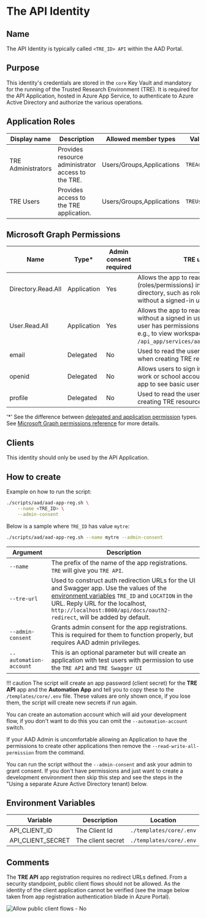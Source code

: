 # The API Identity

## Name
The API Identity is typically called `<TRE_ID> API` within the AAD Portal.

## Purpose
This identity's credentials are stored in the `core` Key Vault and mandatory for the running of the Trusted Research Environment (TRE). It is required for the API Application, hosted in Azure App Service, to authenticate to Azure Active Directory and authorize the various operations.

## Application Roles

| Display name | Description | Allowed member types | Value |
| ------------ | ----------- | -------------------- | ----- |
| TRE Administrators | Provides resource administrator access to the TRE. | Users/Groups,Applications | `TREAdmin` |
| TRE Users | Provides access to the TRE application. | Users/Groups,Applications | `TREUser` |

## Microsoft Graph Permissions
| Name | Type* | Admin consent required |  TRE usage |
| --- | -- | -----| --------- |
| Directory.Read.All | Application | Yes | Allows the app to read directory objects (roles/permissions) in your organization's directory, such as roles and permissions, without a signed-in user. |
| User.Read.All | Application | Yes | Allows the app to read user profiles without a signed in user to check that the user has permissions to execute an action e.g., to view workspaces. See `/api_app/services/aad_authentication.py`. |
|email|Delegated|No|Used to read the user's email address when creating TRE resources|
|openid|Delegated|No|Allows users to sign in to the app with their work or school accounts and allows the app to see basic user profile information.|
|profile|Delegated|No|Used to read the user's profile when creating TRE resources|


'*' See the difference between [delegated and application permission](https://docs.microsoft.com/graph/auth/auth-concepts#delegated-and-application-permissions) types. See [Microsoft Graph permissions reference](https://docs.microsoft.com/graph/permissions-reference) for more details.

## Clients
This identity should only be used by the API Application.

## How to create
Example on how to run the script:

```bash
./scripts/aad/aad-app-reg.sh \
    --name <TRE_ID> \
    --admin-consent
```
Below is a sample where `TRE_ID` has value `mytre`:

  ```bash
  ./scripts/aad/aad-app-reg.sh --name mytre --admin-consent
  ```

| Argument | Description |
| -------- | ----------- |
| `--name` | The prefix of the name of the app registrations. `TRE` will give you `TRE API`. |
| `--tre-url` | Used to construct auth redirection URLs for the UI and Swagger app. Use the values of the [environment variables](./environment-variables.md) `TRE_ID` and `LOCATION` in the URL. Reply URL for the localhost, `http://localhost:8000/api/docs/oauth2-redirect`, will be added by default. |
| `--admin-consent` | Grants admin consent for the app registrations. This is required for them to function properly, but requires AAD admin privileges. |
| `--automation-account` | This is an optional parameter but will create an application with test users with permission to use the `TRE API` and `TRE Swagger UI` |


!!! caution
    The script will create an app password (client secret) for the **TRE API** app and the **Automation App** and tell you to copy these to the `/templates/core/.env` file. These values are only shown once, if you lose them, the script will create new secrets if run again.


You can create an automation account which will aid your development flow, if you don't want to do this you can omit the `--automation-account` switch.

If your AAD Admin is uncomfortable allowing an Application to have the permissions to create other applications then remove the `--read-write-all-permission` from the command.

You can run the script without the `--admin-consent` and ask your admin to grant consent. If you don't have permissions and just want to create a development environment then skip this step and see the steps in the "Using a separate Azure Active Directory tenant) below.

## Environment Variables
| Variable | Description | Location |
| -------- | ----------- | -------- |
|API_CLIENT_ID|The Client Id|`./templates/core/.env`|
|API_CLIENT_SECRET|The client secret|`./templates/core/.env`|

## Comments

The **TRE API** app registration requires no redirect URLs defined. From a security standpoint, public client flows should not be allowed. As the identity of the client application cannot be verified (see the image below taken from app registration authentication blade in Azure Portal).

![Allow public client flows - No](../../assets/app-reg-authentication-allow-public-client-flows-no.png)
